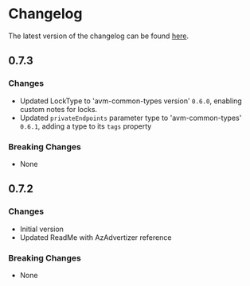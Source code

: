 # Changelog

The latest version of the changelog can be found [here](https://github.com/Azure/bicep-registry-modules/blob/main/avm/res/kusto/cluster/CHANGELOG.md).

## 0.7.3

### Changes

- Updated LockType to 'avm-common-types version' `0.6.0`, enabling custom notes for locks.
- Updated `privateEndpoints` parameter type to 'avm-common-types' `0.6.1`, adding a type to its `tags` property

### Breaking Changes

- None

## 0.7.2

### Changes

- Initial version
- Updated ReadMe with AzAdvertizer reference

### Breaking Changes

- None
